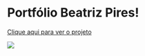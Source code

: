 # Portfólio Beatriz Pires!
<a href="https://beatrizzpiress.github.io" target="_blank">Clique aqui para ver o projeto</a>

<img src="assets/Portfólio .png" />

